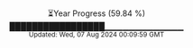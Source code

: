 <p align="center">
⏳Year Progress (59.84 %)<br>
█████████████████▁▁▁▁▁▁▁▁▁▁▁▁▁ <br>
<sub>Updated: Wed, 07 Aug 2024 00:09:59 GMT</sub>
</p>


